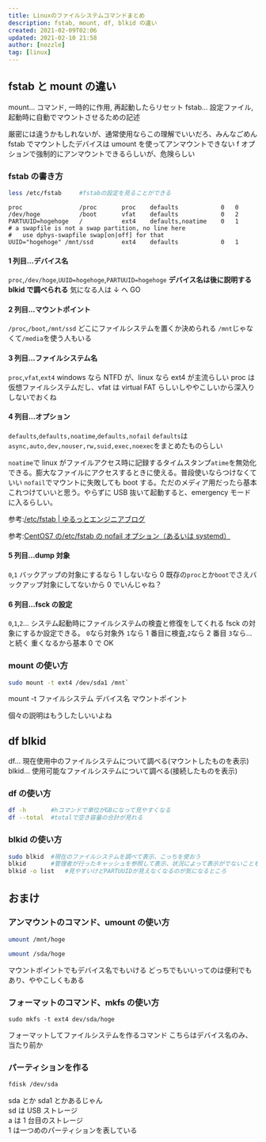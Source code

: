 ```yaml
---
title: Linuxのファイルシステムコマンドまとめ
description: fstab, mount, df, blkid の違い
created: 2021-02-09T02:06
updated: 2021-02-10 21:58
author: [nozzle]
tag: [linux]
---
```


## fstab と mount の違い

mount... コマンド, 一時的に作用, 再起動したらリセット
fstab... 設定ファイル, 起動時に自動でマウントさせるための記述

厳密には違うかもしれないが、通常使用ならこの理解でいいだろ、みんなごめん
fstab でマウントしたデバイスは umount を使ってアンマウントできない
f オプションで強制的にアンマウントできるらしいが、危険らしい

### fstab の書き方

```bash
less /etc/fstab		#fstabの設定を見ることができる
```

```
proc				/proc		proc	defaults			0	0
/dev/hoge			/boot		vfat	defaults			0	2
PARTUUID=hogehoge	/			ext4	defaults,noatime	0	1
# a swapfile is not a swap partition, no line here
#	use dphys-swapfile swap[on|off] for that
UUID="hogehoge"	/mnt/ssd		ext4	defaults			0	1
```

#### 1 列目...**デバイス名**

`proc`,`/dev/hoge`,`UUID=hogehoge`,`PARTUUID=hogehoge`
**デバイス名は後に説明する blkid で調べられる**
気になる人は ↓ へ GO

#### 2 列目...**マウントポイント**

`/proc`,`/boot`,`/mnt/ssd`
どこにファイルシステムを置くか決められる
`/mnt`じゃなくて`/media`を使う人もいる

#### 3 列目...**ファイルシステム名**

`proc`,`vfat`,`ext4`
windows なら NTFD が、linux なら ext4 が主流らしい
proc は仮想ファイルシステムだし、vfat は virtual FAT らしいしややこしいから深入りしないでおくね

#### 4 列目...**オプション**

`defaults`,`defaults,noatime`,`defaults,nofail`
`defaults`は`async,auto,dev,nouser,rw,suid,exec,noexec`をまとめたものらしい

`noatime`で linux がファイルアクセス時に記録するタイムスタンプ`atime`を無効化できる。膨大なファイルにアクセスするときに使える。普段使いならつけなくていい
`nofail`でマウントに失敗しても boot する。ただのメディア用だったら基本これつけていいと思う。やらずに USB 抜いて起動すると、emergency モードに入るらしい。

参考:[/etc/fstab | ゆるっとエンジニアブログ](http://g-network.boo.jp/wiki/2018/03/etcfstab/ "/etc/fstab | ゆるっとエンジニアブログ")

参考:[CentOS7 の/etc/fstab の nofail オプション（あるいは systemd）](https://qiita.com/nishemon/items/a967b950c4bbca08fd88 "CentOS7の/etc/fstabのnofailオプション（あるいはsystemd）")

#### 5 列目...dump 対象

`0`,`1`
バックアップの対象にするなら 1
しないなら 0
既存の`proc`とか`boot`でさえバックアップ対象にしてないから 0 でいんじゃね？

#### 6 列目...fsck の設定

`0`,`1`,`2`...
システム起動時にファイルシステムの検査と修復をしてくれる fsck の対象にするか設定できる。
`0`なら対象外
`1`なら 1 番目に検査,`2`なら 2 番目 `3`なら...と続く
重くなるから基本 0 で OK

### mount の使い方

```bash
sudo mount -t ext4 /dev/sda1 /mnt`
```

mount -t ファイルシステム デバイス名 マウントポイント

個々の説明はもうしたしいいよね

## df blkid

df... 現在使用中のファイルシステムについて調べる(マウントしたものを表示)
blkid... 使用可能なファイルシステムについて調べる(接続したものを表示)

### df の使い方

```bash
df -h		#hコマンドで単位がGBになって見やすくなる
df --total	#totalで空き容量の合計が見れる
```

### blkid の使い方

```bash
sudo blkid	#現在のファイルシステムを調べて表示、こっちを使おう
blkid		#管理者が行ったキャッシュを参照して表示、状況によって表示がでないことも
blkid -o list	#見やすいけどPARTUUIDが見えなくなるのが気になるところ
```

## おまけ

### アンマウントのコマンド、umount の使い方

```bash
umount /mnt/hoge
```

```bash
umount /sda/hoge
```

マウントポイントでもデバイス名でもいける
どっちでもいいってのは便利でもあり、ややこしくもある

### フォーマットのコマンド、mkfs の使い方

```
sudo mkfs -t ext4 dev/sda/hoge
```

フォーマットしてファイルシステムを作るコマンド
こちらはデバイス名のみ、当たり前か

### パーティションを作る

```bash
fdisk /dev/sda
```

sda とか sda1 とかあるじゃん  
sd は USB ストレージ  
a は 1 台目のストレージ  
1 は一つめのパーティションを表している
